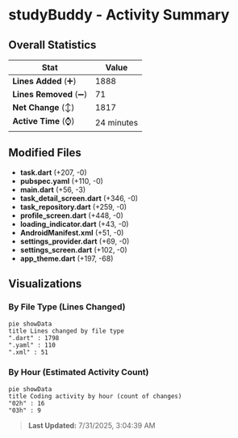 # studyBuddy - Activity Summary 

## Overall Statistics

| Stat                   | Value                                                             |
| ---------------------- | ----------------------------------------------------------------- |
| **Lines Added** (➕)   | 1888                                          |
| **Lines Removed** (➖) | 71                                        |
| **Net Change** (↕)    | 1817                |
| **Active Time** (⌚)   | 24 minutes |


## Modified Files
- **task.dart** (+207, -0)
- **pubspec.yaml** (+110, -0)
- **main.dart** (+56, -3)
- **task_detail_screen.dart** (+346, -0)
- **task_repository.dart** (+259, -0)
- **profile_screen.dart** (+448, -0)
- **loading_indicator.dart** (+43, -0)
- **AndroidManifest.xml** (+51, -0)
- **settings_provider.dart** (+69, -0)
- **settings_screen.dart** (+102, -0)
- **app_theme.dart** (+197, -68)

## Visualizations

### By File Type (Lines Changed)

```mermaid
pie showData
title Lines changed by file type
".dart" : 1798
".yaml" : 110
".xml" : 51
```

### By Hour (Estimated Activity Count)

```mermaid
pie showData
title Coding activity by hour (count of changes)
"02h" : 16
"03h" : 9
```


> **Last Updated:** 7/31/2025, 3:04:39 AM